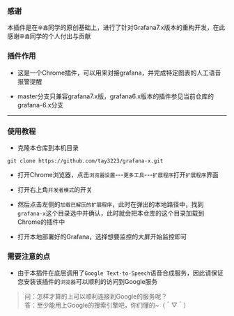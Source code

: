 
### 感谢

本插件是在`辛鑫`同学的原创基础上，进行了针对Grafana7.x版本的重构开发，在此感谢`辛鑫`同学的个人付出与贡献

### 插件作用

- 这是一个Chrome插件，可以用来对接grafana，并完成特定图表的人工语音报警提醒

- master分支只兼容grafana7.x版，grafana6.x版本的插件参见当前仓库的grafana-6.x分支

<hr/>

### 使用教程

- 克隆本仓库到本机目录

```shell
git clone https://github.com/tay3223/grafana-x.git
```

- 打开Chrome浏览器，点击`浏览器设置`---`更多工具`---`扩展程序`打开`扩展程序`界面

- 打开右上角`开发者模式`的开关

- 然后点击左侧的`加载已解压的扩展程序`，此时在弹出的本地路径中，找到`grafana-x`这个目录选中并确认，此时就会把本仓库的这个目录加载到Chrome的插件中

- 打开本地部署好的Grafana，选择想要监控的大屏开始监控即可

### 需要注意的点

- 由于本插件在底层调用了`Google Text-to-Speech`语音合成服务，因此请保证您安装该插件的`浏览器`可以顺利的访问到Google服务
  
> 问：怎样才算的上可以顺利连接到Google的服务呢？     
> 答：至少能用上Google的搜索引擎吧，你们懂的~（＾▽＾）
